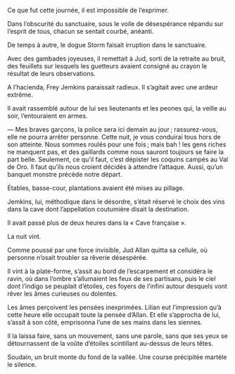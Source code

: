 Ce que fut cette journée, il est impossible de l’exprimer.

Dans l’obscurité du sanctuaire, sous le voile de désespérance répandu sur l’esprit de tous, chacun se sentait courbé, anéanti.

De temps à autre, le dogue Storm faisait irruption dans le sanctuaire.

Avec des gambades joyeuses, il remettait à Jud, sorti de la retraite au bruit, des feuillets sur lesquels les guetteurs avaient consigné au crayon le
résultat de leurs observations.

A l’hacienda, Frey Jemkins paraissait radieux. Il s’agitait avec une ardeur
extrême.

Il avait rassemblé autour de lui ses lieutenants et les peones qui, la veille
au soir, l’entouraient en armes.

— Mes braves garçons, la police sera ici demain au jour ; rassurez-vous,
elle ne pourra arrêter personne. Cette nuit, je vous conduirai tous hors de
son atteinte. Nous sommes roulés pour une fois ; mais bah ! les gens riches
ne manquent pas, et des gaillards comme nous sauront toujours se faire la
part belle. Seulement, ce qu’il faut, c’est dépister les coquins campés au Val de Oro. Il faut qu’ils nous croient décidés à attendre l’attaque. Aussi, qu’un banquet monstre précède notre départ.

Étables, basse-cour, plantations avaient été mises au pillage.

Jemkins, lui, méthodique dans le désordre, s’était réservé le choix des vins
dans la cave dont l’appellation coutumière disait la destination.

Il avait passé plus de deux heures dans la « Cave française ».

La nuit vint.


Comme poussé par une force invisible, Jud Allan quitta sa cellule, où
personne n’osait troubler sa rêverie désespérée.

Il vint à la plate-forme, s’assit au bord de l’escarpement et considéra le
ravin, où dans l’ombre s’allumaient les feux de ses partisans, puis le ciel
dont l’indigo se peuplait d’étoiles, ces foyers de l’infini autour desquels vont rêver les âmes curieuses ou dolentes.

Les âmes perçoivent les pensées inexprimées. Lilian eut l’impression qu’à cette heure elle occupait toute la pensée d’Allan. Et elle s’approcha de
lui, s’assit à son côté, emprisonna l’une de ses mains dans les siennes.

Il la laissa faire, sans un mouvement, sans une parole, sans que ses yeux
se détournassent de la voûte d’étoiles scintillant au-dessus de leurs têtes.

Soudain, un bruit monte du fond de la vallée. Une course précipitée martèle le silence.

